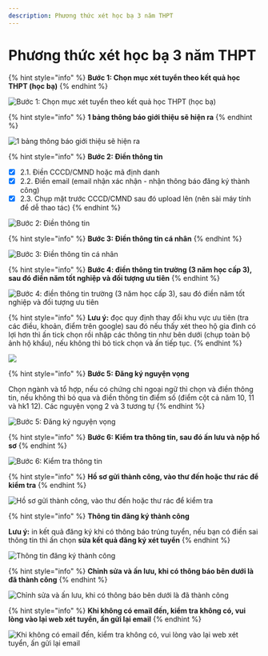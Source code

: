 ```yaml
---
description: Phương thức xét học bạ 3 năm THPT
---
```


# Phương thức xét học bạ 3 năm THPT

{% hint style="info" %}
**Bước 1: Chọn mục xét tuyển theo kết quả học THPT (học bạ)**
{% endhint %}

![Bước 1: Chọn mục xét tuyển theo kết quả học THPT (học bạ)](<../../.gitbook/assets/c1 (1).PNG>)

{% hint style="info" %}
**1 bảng thông báo giới thiệu sẽ hiện ra**
{% endhint %}

![1 bảng thông báo giới thiệu sẽ hiện ra](<../../.gitbook/assets/c1 hb.PNG>)

{% hint style="info" %}
**Bước 2: Điền thông tin**

* [x] 2.1. Điền CCCD/CMND hoặc mã định danh
* [x] 2.2. Điền email (email nhận xác nhận - nhận thông báo đăng ký thành công)
* [x] 2.3. Chụp mặt trước CCCD/CMND sau đó upload lên (nên sài máy tính để dễ thao tác)
{% endhint %}

![Bước 2: Điền thông tin](<../../.gitbook/assets/c2 hb.PNG>)

{% hint style="info" %}
**Bước 3: Điền thông tin cá nhân**
{% endhint %}

![Bước 3: Điền thông tin cá nhân](<../../.gitbook/assets/c3 hb.PNG>)

{% hint style="info" %}
**Bước 4: điền thông tin trường (3 năm học cấp 3), sau đó điền năm tốt nghiệp và đối tượng ưu tiên**
{% endhint %}

![Bước 4: điền thông tin trường (3 năm học cấp 3), sau đó điền năm tốt nghiệp và đối tượng ưu tiên](<../../.gitbook/assets/c4 hb.PNG>)

{% hint style="info" %}
**Lưu ý:** đọc quy định thay đổi khu vực ưu tiên (tra các điều, khoản, điểm trên google) sau đó nếu thấy xét theo hộ gia đình có lợi hơn thì ấn tick chọn rồi nhập các thông tin như bên dưới (chụp toàn bộ ảnh hộ khẩu), nếu không thì bỏ tick chọn và ấn tiếp tục.
{% endhint %}

![](<../../.gitbook/assets/c5 hsg.PNG>)

{% hint style="info" %}
**Bước 5: Đăng ký nguyện vọng**

Chọn ngành và tổ hợp, nếu có chứng chỉ ngoại ngữ thì chọn và điền thông tin, nếu không thì bỏ qua và điền thông tin điểm số (điểm cột cả năm 10, 11 và hk1 12). Các nguyện vọng 2 và 3 tương tự
{% endhint %}

![Bước 5: Đăng ký nguyện vọng](<../../.gitbook/assets/c5 hb.PNG>)

{% hint style="info" %}
**Bước 6: Kiểm tra thông tin, sau đó ấn lưu và nộp hồ sơ**
{% endhint %}

![Bước 6: Kiểm tra thông tin](<../../.gitbook/assets/c6 hb.PNG>)

{% hint style="info" %}
**Hồ sơ gửi thành công, vào thư đến hoặc thư rác để kiểm tra**
{% endhint %}

![Hồ sơ gửi thành công, vào thư đến hoặc thư rác để kiểm tra](<../../.gitbook/assets/c7 hb.PNG>)

{% hint style="info" %}
**Thông tin đăng ký thành công**

**Lưu ý:** in kết quả đăng ký khi có thông báo trúng tuyển, nếu bạn có điền sai thông tin thì ấn chọn **sửa kết quả đăng ký xét tuyển**
{% endhint %}

![Thông tin đăng ký thành công](<../../.gitbook/assets/c8 hb.PNG>)

{% hint style="info" %}
**Chỉnh sửa và ấn lưu, khi có thông báo bên dưới là đã thành công**
{% endhint %}

![Chỉnh sửa và ấn lưu, khi có thông báo bên dưới là đã thành công](<../../.gitbook/assets/c11 ccnn (1).PNG>)

{% hint style="info" %}
**Khi không có email đến, kiểm tra không có, vui lòng vào lại web xét tuyển, ấn gửi lại email**
{% endhint %}

![Khi không có email đến, kiểm tra không có, vui lòng vào lại web xét tuyển, ấn gửi lại email](<../../.gitbook/assets/re send.PNG>)
